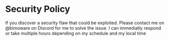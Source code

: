 # Security Policy

If you discover a security flaw that could be exploited. Please contact me on @bimoware on Discord for me to solve the issue. I can immediatly respond or take multiple hours depending on my schedule and my local time
